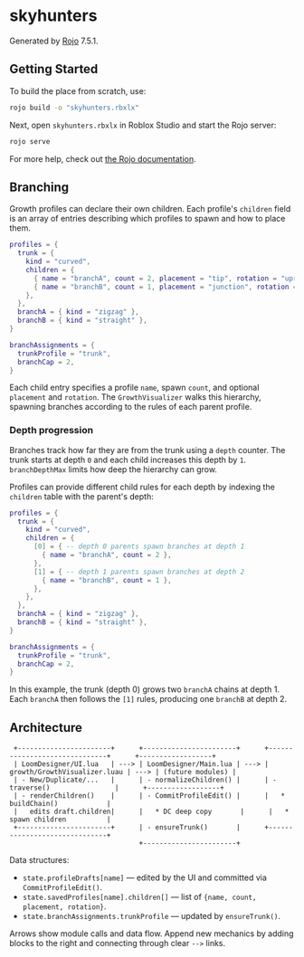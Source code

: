 # skyhunters
Generated by [Rojo](https://github.com/rojo-rbx/rojo) 7.5.1.

## Getting Started
To build the place from scratch, use:

```bash
rojo build -o "skyhunters.rbxlx"
```

Next, open `skyhunters.rbxlx` in Roblox Studio and start the Rojo server:

```bash
rojo serve
```

For more help, check out [the Rojo documentation](https://rojo.space/docs).

## Branching

Growth profiles can declare their own children. Each profile's `children` field is
an array of entries describing which profiles to spawn and how to place them.

```lua
profiles = {
  trunk = {
    kind = "curved",
    children = {
      { name = "branchA", count = 2, placement = "tip", rotation = "upright" },
      { name = "branchB", count = 1, placement = "junction", rotation = "inherit" },
    },
  },
  branchA = { kind = "zigzag" },
  branchB = { kind = "straight" },
}

branchAssignments = {
  trunkProfile = "trunk",
  branchCap = 2,
}
```

Each child entry specifies a profile `name`, spawn `count`, and optional `placement`
and `rotation`. The `GrowthVisualizer` walks this hierarchy, spawning branches
according to the rules of each parent profile.

### Depth progression

Branches track how far they are from the trunk using a `depth` counter. The
trunk starts at depth `0` and each child increases this depth by `1`.
`branchDepthMax` limits how deep the hierarchy can grow.

Profiles can provide different child rules for each depth by indexing the
`children` table with the parent's depth:

```lua
profiles = {
  trunk = {
    kind = "curved",
    children = {
      [0] = { -- depth 0 parents spawn branches at depth 1
        { name = "branchA", count = 2 },
      },
      [1] = { -- depth 1 parents spawn branches at depth 2
        { name = "branchB", count = 1 },
      },
    },
  },
  branchA = { kind = "zigzag" },
  branchB = { kind = "straight" },
}

branchAssignments = {
  trunkProfile = "trunk",
  branchCap = 2,
}
```

In this example, the trunk (depth 0) grows two `branchA` chains at depth 1.
Each `branchA` then follows the `[1]` rules, producing one `branchB` at depth 2.

## Architecture

```
 +-----------------------+      +-----------------------+      +------------------------------+      +------------------+
 | LoomDesigner/UI.lua   | ---> | LoomDesigner/Main.lua | ---> | growth/GrowthVisualizer.luau | ---> | (future modules) |
 | - New/Duplicate/...   |      | - normalizeChildren() |      | - traverse()                |      +------------------+
 | - renderChildren()    |      | - CommitProfileEdit() |      |   * buildChain()            |
 |   edits draft.children|      |   * DC deep copy       |      |   * spawn children          |
 +-----------------------+      | - ensureTrunk()       |      +------------------------------+
                                +-----------------------+
```

Data structures:

- `state.profileDrafts[name]` — edited by the UI and committed via `CommitProfileEdit()`.
- `state.savedProfiles[name].children[]` — list of `{name, count, placement, rotation}`.
- `state.branchAssignments.trunkProfile` — updated by `ensureTrunk()`.

Arrows show module calls and data flow. Append new mechanics by adding blocks to the
right and connecting through clear `-->` links.

